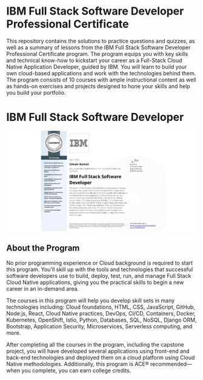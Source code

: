 <h1>IBM Full Stack Software Developer Professional Certificate</h1>
		<p>This repository contains the solutions to practice questions and quizzes, as well as a summary of lessons from the IBM Full Stack Software Developer Professional Certificate program. The program equips you with key skills and technical know-how to kickstart your career as a Full-Stack Cloud Native Application Developer, guided by IBM. You will learn to build your own cloud-based applications and work with the technologies behind them. The program consists of 10 courses with ample instructional content as well as hands-on exercises and projects designed to hone your skills and help you build your portfolio.</p>

<h1>IBM Full Stack Software Developer</h1>
<img src="IBM-Full-Stack-Software-Developer.png" alt="">

<h2>About the Program</h2>
		<p>No prior programming experience or Cloud background is required to start this program. You'll skill up with the tools and technologies that successful software developers use to build, deploy, test, run, and manage Full Stack Cloud Native applications, giving you the practical skills to begin a new career in an in-demand area.</p>
		<p>The courses in this program will help you develop skill sets in many technologies including: Cloud foundations, HTML, CSS, JavaScript, GitHub, Node.js, React, Cloud Native practices, DevOps, CI/CD, Containers, Docker, Kubernetes, OpenShift, Istio, Python, Databases, SQL, NoSQL, Django ORM, Bootstrap, Application Security, Microservices, Serverless computing, and more.</p>
		<p>After completing all the courses in the program, including the capstone project, you will have developed several applications using front-end and back-end technologies and deployed them on a cloud platform using Cloud Native methodologies. Additionally, this program is ACE® recommended—when you complete, you can earn college credits.</p>
    
			
		
		
